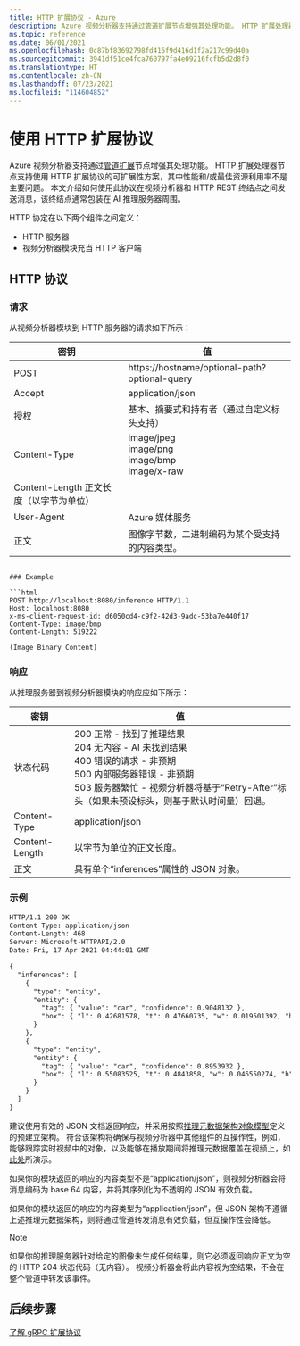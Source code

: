 ```yaml
---
title: HTTP 扩展协议 - Azure
description: Azure 视频分析器支持通过管道扩展节点增强其处理功能。 HTTP 扩展处理器支持使用 HTTP 协议的可扩展性方案，其中性能和/或最佳资源利用率不是主要问题。
ms.topic: reference
ms.date: 06/01/2021
ms.openlocfilehash: 0c87bf83692798fd416f9d416d1f2a217c99d40a
ms.sourcegitcommit: 3941df51ce4fca760797fa4e09216fcfb5d2d8f0
ms.translationtype: HT
ms.contentlocale: zh-CN
ms.lasthandoff: 07/23/2021
ms.locfileid: "114604852"
---
```

# <a name="use-the-http-extension-protocol"></a>使用 HTTP 扩展协议 

Azure 视频分析器支持通过[管道扩展](pipeline-extension.md)节点增强其处理功能。 HTTP 扩展处理器节点支持使用 HTTP 扩展协议的可扩展性方案，其中性能和/或最佳资源利用率不是主要问题。 本文介绍如何使用此协议在视频分析器和 HTTP REST 终结点之间发送消息，该终结点通常包装在 AI 推理服务器周围。

HTTP 协定在以下两个组件之间定义：

* HTTP 服务器
* 视频分析器模块充当 HTTP 客户端

## <a name="http-contract"></a>HTTP 协议

### <a name="request"></a>请求

从视频分析器模块到 HTTP 服务器的请求如下所示：

|密钥|值|
|---|---|
|POST|https://hostname/optional-path?optional-query|
|Accept|application/json|
|授权| 基本、摘要式和持有者（通过自定义标头支持）|
|Content-Type|  image/jpeg<br/>image/png<br/>image/bmp<br/>image/x-raw|
|Content-Length 正文长度（以字节为单位）   ||
|User-Agent |Azure 媒体服务|
|正文|  图像字节数，二进制编码为某个受支持的内容类型。|
```

### Example

```html
POST http://localhost:8080/inference HTTP/1.1
Host: localhost:8080
x-ms-client-request-id: d6050cd4-c9f2-42d3-9adc-53ba7e440f17
Content-Type: image/bmp
Content-Length: 519222

(Image Binary Content)
```

### <a name="response"></a>响应

从推理服务器到视频分析器模块的响应应如下所示：

|密钥|   值|
|---|----|
|状态代码|  200 正常 - 找到了推理结果<br/>204 无内容 - AI 未找到结果<br/>400 错误的请求 - 非预期<br/>500 内部服务器错误 - 非预期<br/>503 服务器繁忙 - 视频分析器将基于“Retry-After”标头（如果未预设标头，则基于默认时间量）回退。|
|Content-Type   |application/json|
|Content-Length |以字节为单位的正文长度。|
|正文|  具有单个“inferences”属性的 JSON 对象。|

### <a name="example"></a>示例

```html
HTTP/1.1 200 OK
Content-Type: application/json
Content-Length: 468
Server: Microsoft-HTTPAPI/2.0
Date: Fri, 17 Apr 2021 04:44:01 GMT

{
  "inferences": [
    {
      "type": "entity",
      "entity": {
        "tag": { "value": "car", "confidence": 0.9048132 },
        "box": { "l": 0.42681578, "t": 0.47660735, "w": 0.019501392, "h": 0.020954132 }
      }
    },
    {
      "type": "entity",
      "entity": {
        "tag": { "value": "car", "confidence": 0.8953932 },
        "box": { "l": 0.55083525, "t": 0.4843858, "w": 0.046550274, "h": 0.046502113 }
      }
    }    
  ]
}
```

建议使用有效的 JSON 文档返回响应，并采用按照[推理元数据架构对象模型](inference-metadata-schema.md)定义的预建立架构。 符合该架构将确保与视频分析器中其他组件的互操作性，例如，能够跟踪实时视频中的对象，以及能够在播放期间将推理元数据覆盖在视频上，如[此处](record-stream-inference-data-with-video.md)所演示。

如果你的模块返回的响应的内容类型不是“application/json”，则视频分析器会将消息编码为 base 64 内容，并将其序列化为不透明的 JSON 有效负载。

如果你的模块返回的响应的内容类型为“application/json”，但 JSON 架构不遵循上述推理元数据架构，则将通过管道转发消息有效负载，但互操作性会降低。

> [!NOTE]
> 如果你的推理服务器针对给定的图像未生成任何结果，则它必须返回响应正文为空的 HTTP 204 状态代码（无内容）。 视频分析器会将此内容视为空结果，不会在整个管道中转发该事件。

## <a name="next-steps"></a>后续步骤

[了解 gRPC 扩展协议](grpc-extension-protocol.md)


